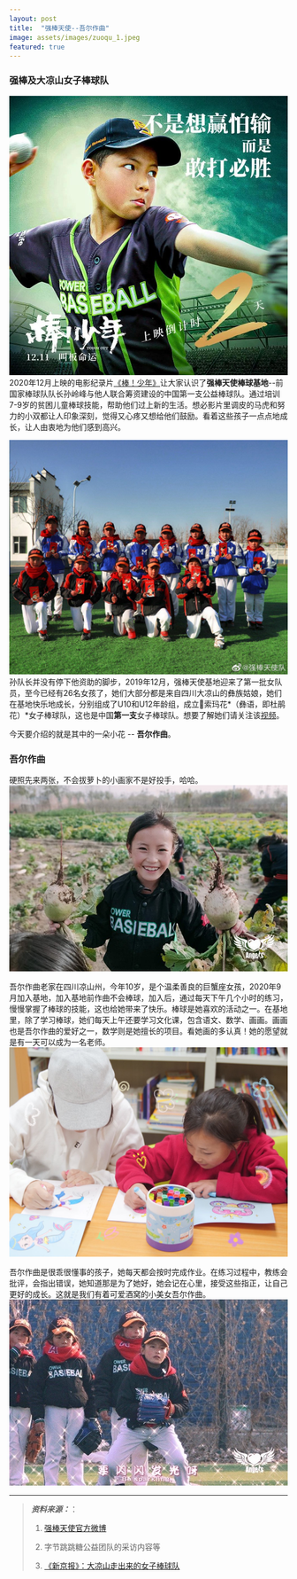 ```yaml
---
layout: post
title:  "强棒天使--吾尔作曲"
image: assets/images/zuoqu_1.jpeg
featured: true
---
```



### 强棒及大凉山女子棒球队

![棒！少年](../assets/images/棒少年.jpeg)
2020年12月上映的电影纪录片[《棒！少年》](https://movie.douban.com/subject/34930862/)让大家认识了**强棒天使棒球基地**--前国家棒球队队长孙岭峰与他人联合筹资建设的中国第一支公益棒球队。通过培训7-9岁的贫困儿童棒球技能，帮助他们过上新的生活。想必影片里调皮的马虎和努力的小双都让人印象深刻，觉得又心疼又想给他们鼓励。看着这些孩子一点点地成长，让人由衷地为他们感到高兴。

![女子棒球队2](../assets/images/女子棒球队2.jpeg)
孙队长并没有停下他资助的脚步，2019年12月，强棒天使基地迎来了第一批女队员，至今已经有26名女孩了，她们大部分都是来自四川大凉山的彝族姑娘，她们在基地快乐地成长，分别组成了U10和U12年龄组，成立🌸索玛花*（彝语，即杜鹃花）*女子棒球队，这也是中国**第一支**女子棒球队。想要了解她们请关注该[视频](https://weibo.com/tv/show/1034:4598808034869318?from=old_pc_videoshow)。

今天要介绍的就是其中的一朵小花 -- **吾尔作曲**。

### 吾尔作曲
硬照先来两张，不会拔萝卜的小画家不是好投手，哈哈。
![吾尔作曲萝卜](../assets/images/吾尔作曲瓜.jpeg)

吾尔作曲老家在四川凉山州，今年10岁，是个温柔善良的巨蟹座女孩，2020年9月加入基地，加入基地前作曲不会棒球，加入后，通过每天下午几个小时的练习，慢慢掌握了棒球的技能，这也给她带来了快乐。棒球是她喜欢的活动之一。在基地里，除了学习棒球，她们每天上午还要学习文化课，包含语文、数学、画画。画画也是吾尔作曲的爱好之一，数学则是她擅长的项目。看她画的多认真！她的愿望就是有一天可以成为一名老师。
![吾尔作曲画画](../assets/images/吾尔作曲画画.jpeg)

吾尔作曲是很乖很懂事的孩子，她每天都会按时完成作业。在练习过程中，教练会批评，会指出错误，她知道那是为了她好，她会记在心里，接受这些指正，让自己更好的成长。这就是我们有着可爱酒窝的小美女吾尔作曲。
![吾尔作曲棒球](../assets/images/吾尔作曲棒球.jpeg)

-----
>***资料来源：***：
>
>1. [强棒天使官方微博](https://weibo.com/PBangels?is_hot=1)
>
>2. 字节跳跳糖公益团队的采访内容等
>
>3. [《新京报》：大凉山走出来的女子棒球队](https://www.bjnews.com.cn/detail/160808745815171.html)
